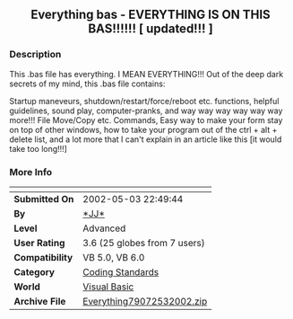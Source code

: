 ﻿<div align="center">

## Everything bas  \- EVERYTHING IS ON THIS BAS\!\!\!\!\!\!   \[ updated\!\!\! \]


</div>

### Description

This .bas file has everything. I MEAN EVERYTHING!!! Out of the deep dark secrets of my mind, this .bas file contains:

Startup maneveurs, shutdown/restart/force/reboot etc. functions, helpful guidelines, sound play, computer-pranks, and way way way way way way more!!! File Move/Copy etc. Commands, Easy way to make your form stay on top of other windows, how to take your program out of the ctrl + alt + delete list, and a lot more that I can't explain in an article like this [it would take too long!!!]
 
### More Info
 


<span>             |<span>
---                |---
**Submitted On**   |2002-05-03 22:49:44
**By**             |[\*JJ\*](https://github.com/Planet-Source-Code/PSCIndex/blob/master/ByAuthor/jj.md)
**Level**          |Advanced
**User Rating**    |3.6 (25 globes from 7 users)
**Compatibility**  |VB 5\.0, VB 6\.0
**Category**       |[Coding Standards](https://github.com/Planet-Source-Code/PSCIndex/blob/master/ByCategory/coding-standards__1-43.md)
**World**          |[Visual Basic](https://github.com/Planet-Source-Code/PSCIndex/blob/master/ByWorld/visual-basic.md)
**Archive File**   |[Everything79072532002\.zip](https://github.com/Planet-Source-Code/jj-everything-bas-everything-is-on-this-bas-updated__1-34422/archive/master.zip)








